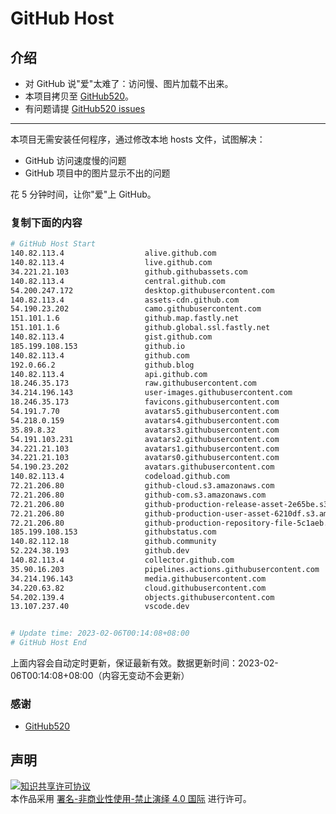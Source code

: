# GitHub Host
## 介绍
- 对 GitHub 说"爱"太难了：访问慢、图片加载不出来。
- 本项目拷贝至 [GitHub520](https://github.com/521xueweihan/GitHub520)。
- 有问题请提 [GitHub520 issues](https://github.com/521xueweihan/GitHub520/issues/new)

---

本项目无需安装任何程序，通过修改本地 hosts 文件，试图解决：
- GitHub 访问速度慢的问题
- GitHub 项目中的图片显示不出的问题

花 5 分钟时间，让你"爱"上 GitHub。

### 复制下面的内容
```bash
# GitHub Host Start
140.82.113.4                  alive.github.com
140.82.113.4                  live.github.com
34.221.21.103                 github.githubassets.com
140.82.113.4                  central.github.com
54.200.247.172                desktop.githubusercontent.com
140.82.113.4                  assets-cdn.github.com
54.190.23.202                 camo.githubusercontent.com
151.101.1.6                   github.map.fastly.net
151.101.1.6                   github.global.ssl.fastly.net
140.82.113.4                  gist.github.com
185.199.108.153               github.io
140.82.113.4                  github.com
192.0.66.2                    github.blog
140.82.113.4                  api.github.com
18.246.35.173                 raw.githubusercontent.com
34.214.196.143                user-images.githubusercontent.com
18.246.35.173                 favicons.githubusercontent.com
54.191.7.70                   avatars5.githubusercontent.com
54.218.0.159                  avatars4.githubusercontent.com
35.89.8.32                    avatars3.githubusercontent.com
54.191.103.231                avatars2.githubusercontent.com
34.221.21.103                 avatars1.githubusercontent.com
34.221.21.103                 avatars0.githubusercontent.com
54.190.23.202                 avatars.githubusercontent.com
140.82.113.4                  codeload.github.com
72.21.206.80                  github-cloud.s3.amazonaws.com
72.21.206.80                  github-com.s3.amazonaws.com
72.21.206.80                  github-production-release-asset-2e65be.s3.amazonaws.com
72.21.206.80                  github-production-user-asset-6210df.s3.amazonaws.com
72.21.206.80                  github-production-repository-file-5c1aeb.s3.amazonaws.com
185.199.108.153               githubstatus.com
140.82.112.18                 github.community
52.224.38.193                 github.dev
140.82.113.4                  collector.github.com
35.90.16.203                  pipelines.actions.githubusercontent.com
34.214.196.143                media.githubusercontent.com
34.220.63.82                  cloud.githubusercontent.com
54.202.139.4                  objects.githubusercontent.com
13.107.237.40                 vscode.dev


# Update time: 2023-02-06T00:14:08+08:00
# GitHub Host End

```
上面内容会自动定时更新，保证最新有效。数据更新时间：2023-02-06T00:14:08+08:00（内容无变动不会更新）

### 感谢

- [GitHub520](https://github.com/521xueweihan/GitHub520)

## 声明
<a rel="license" href="https://creativecommons.org/licenses/by-nc-nd/4.0/deed.zh"><img alt="知识共享许可协议" style="border-width: 0" src="https://licensebuttons.net/l/by-nc-nd/4.0/88x31.png"></a><br>本作品采用 <a rel="license" href="https://creativecommons.org/licenses/by-nc-nd/4.0/deed.zh">署名-非商业性使用-禁止演绎 4.0 国际</a> 进行许可。